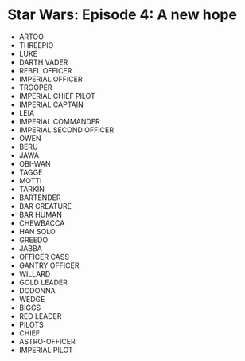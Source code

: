 # Star Wars: Episode 4: A new hope

* ARTOO
* THREEPIO
* LUKE
* DARTH VADER
* REBEL OFFICER
* IMPERIAL OFFICER
* TROOPER
* IMPERIAL CHIEF PILOT
* IMPERIAL CAPTAIN
* LEIA
* IMPERIAL COMMANDER
* IMPERIAL SECOND OFFICER
* OWEN
* BERU
* JAWA
* OBI-WAN
* TAGGE
* MOTTI
* TARKIN
* BARTENDER
* BAR CREATURE
* BAR HUMAN
* CHEWBACCA
* HAN SOLO
* GREEDO
* JABBA
* OFFICER CASS
* GANTRY OFFICER
* WILLARD
* GOLD LEADER
* DODONNA
* WEDGE
* BIGGS
* RED LEADER
* PILOTS
* CHIEF
* ASTRO-OFFICER
* IMPERIAL PILOT
